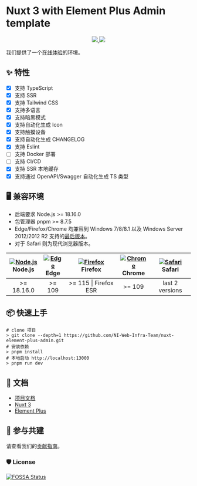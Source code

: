 # Nuxt 3 with Element Plus Admin template

<p align="center">
  <a href="https://github.com/NI-Web-Infra-Team/nuxt-element-plus-admin">
    <img src="https://img.shields.io/badge/%F0%9F%8F%97-%E5%BB%BA%E8%AE%BE%E4%B8%AD-%23cacaca" />
  </a>
  <a href="https://nodejs.org/dist/latest-v18.x/docs/api/">
    <img src="https://img.shields.io/badge/Node.js-%3E%3D18.16.0-%23339933?logo=nodedotjs" />
  </a>
</p>

我们提供了一个[在线体验](https://nuxt3.navinfo.dev/)的环境。

## ✨ 特性

- [x] 支持 TypeScript
- [x] 支持 SSR
- [x] 支持 Tailwind CSS
- [x] 支持多语言
- [x] 支持暗黑模式
- [x] 支持自动化生成 Icon
- [x] 支持触摸设备
- [x] 支持自动化生成 CHANGELOG
- [x] 支持 Eslint
- [ ] 支持 Docker 部署
- [ ] 支持 CI/CD
- [x] 支持 SSR 本地缓存
- [x] 支持通过 OpenAPI/Swagger 自动化生成 TS 类型

## 🖥 兼容环境

- 后端要求 Node.js >= 18.16.0
- 包管理器 pnpm >= 8.7.5
- Edge/Firefox/Chrome 均兼容到 Windows 7/8/8.1 以及 Windows Server 2012/2012 R2 支持的[最后版本](https://support.google.com/chrome/thread/185534985/sunsetting-support-for-windows-7-8-8-1-and-windows-server-2012-and-2012-r2-in-early-2023?hl=en)。
- 对于 Safari 则为现代浏览器版本。

| [<img src="https://raw.githubusercontent.com/alrra/browser-logos/main/src/node.js/node.js_48x48.png" alt="Node.js" />](http://godban.github.io/browsers-support-badges/)<br/>Node.js | [<img src="https://raw.githubusercontent.com/alrra/browser-logos/main/src/edge/edge_48x48.png" alt="Edge" />](http://godban.github.io/browsers-support-badges/)<br/>Edge | [<img src="https://raw.githubusercontent.com/alrra/browser-logos/main/src/firefox/firefox_48x48.png" alt="Firefox" />](http://godban.github.io/browsers-support-badges/)<br/>Firefox | [<img src="https://raw.githubusercontent.com/alrra/browser-logos/main/src/chrome/chrome_48x48.png" alt="Chrome" />](http://godban.github.io/browsers-support-badges/)<br/>Chrome | [<img src="https://raw.githubusercontent.com/alrra/browser-logos/main/src/safari/safari_48x48.png" alt="Safari" />](http://godban.github.io/browsers-support-badges/)<br/>Safari |
| :----------------------------------------------------------------------------------------------------------------------------------------------------------------------------------: | :----------------------------------------------------------------------------------------------------------------------------------------------------------------------: | :----------------------------------------------------------------------------------------------------------------------------------------------------------------------------------: | :------------------------------------------------------------------------------------------------------------------------------------------------------------------------------: | :------------------------------------------------------------------------------------------------------------------------------------------------------------------------------: |
|                                                                                      >= 18.16.0                                                                                      |                                                                                  >= 109                                                                                  |                                                                                >= 115 \| Firefox ESR                                                                                 |                                                                                      >= 109                                                                                      |                                                                                 last 2 versions                                                                                  |

## 📦 快速上手

```shell
# clone 项目
> git clone --depth=1 https://github.com/NI-Web-Infra-Team/nuxt-element-plus-admin.git
# 安装依赖
> pnpm install
# 本地启动 http://localhost:13000
> pnpm run dev
```

## 📖 文档

- [项目文档](https://github.com/NI-Web-Infra-Team/nuxt-element-plus-admin/wiki)
- [Nuxt 3](https://v3.nuxtjs.org/)
- [Element Plus](https://element-plus.org/#/zh-CN)

## 🤝 参与共建

请查看我们的[贡献指南](https://github.com/NI-Web-Infra-Team/nuxt-element-plus-admin/blob/main/.github/CONTRIBUTING.zh-CN.md)。

### 🛡 License

[![FOSSA Status](https://app.fossa.com/api/projects/git%2Bgithub.com%2FNI-Web-Infra-Team%2Fnuxt-element-plus-admin.svg?type=large&issueType=license)](https://app.fossa.com/projects/git%2Bgithub.com%2FNI-Web-Infra-Team%2Fnuxt-element-plus-admin?ref=badge_large&issueType=license)

